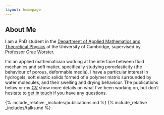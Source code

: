 ```yaml
---
layout: homepage
---
```


## About Me

I am a PhD student in the <a href="https://damtp.cam.ac.uk">Department of Applied Mathematics and Theoretical Physics</a> at the University of Cambridge, supervised by <a href="https://www.maths.cam.ac.uk/person/mgw1">Professor Grae Worster</a>.

I'm an applied mathematician working at the interface between fluid mechanics and soft matter, specifically studying poroelasticity (the behaviour of porous, deformable media). I have a particular interest in hydrogels, soft elastic solids formed of a polymer matrix surrounded by water molecules, and their swelling and drying behaviour. The publications below or my <a href="/assets/files/cv_redacted.pdf">CV</a> show more details on what I've been working on, but don't hesitate to <a href="mailto:j.webber@damtp.cam.ac.uk">get in touch</a> if you have any questions.

{% include_relative _includes/publications.md %}
{% include_relative _includes/talks.md %}
